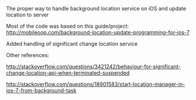 The proper way to handle background location service on iOS and update location to server

Most of the code was based on this guide/project:
http://mobileoop.com/background-location-update-programming-for-ios-7

Added handling of significant change location service

Other references:

http://stackoverflow.com/questions/3421242/behaviour-for-significant-change-location-api-when-terminated-suspended

http://stackoverflow.com/questions/18901583/start-location-manager-in-ios-7-from-background-task